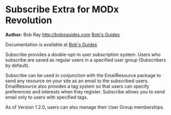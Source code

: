Subscribe Extra for MODx Revolution
===================================


**Author:** Bob Ray <http://bobsguides.com> [Bob's Guides](http://bobsguides.com)

Documentation is available at [Bob's Guides](http://bobsguides.com/subscribe-tutorial.html)

Subscribe provides a double-opt-in user subscription system. Users who subscribe are saved as regular users in a specified user group (Subscribers by default).

Subscribe can be used in conjunction with the EmailResource package to send any resource on your site as an email to the subscribed users. EmailResource also provides a tag system so that users can specify preferences and interests when they register. Subscribe allows you to send email only to users with specified tags.

As of Version 1.2.0, users can also manage their User Group memberships.
